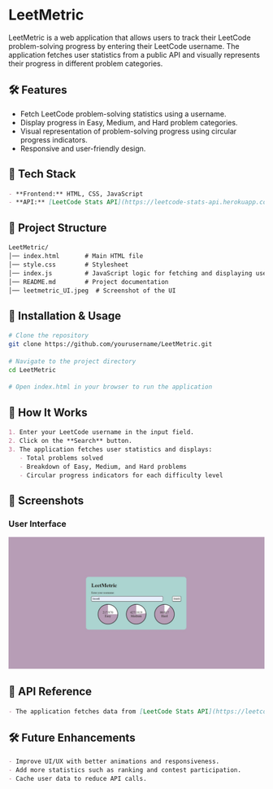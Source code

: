 # LeetMetric

LeetMetric is a web application that allows users to track their LeetCode problem-solving progress by entering their LeetCode username. The application fetches user statistics from a public API and visually represents their progress in different problem categories.

## 🛠 Features
- Fetch LeetCode problem-solving statistics using a username.
- Display progress in Easy, Medium, and Hard problem categories.
- Visual representation of problem-solving progress using circular progress indicators.
- Responsive and user-friendly design.

## 🚀 Tech Stack
```md
- **Frontend:** HTML, CSS, JavaScript
- **API:** [LeetCode Stats API](https://leetcode-stats-api.herokuapp.com/)
```

## 📂 Project Structure
```md
LeetMetric/
│── index.html       # Main HTML file
│── style.css        # Stylesheet
│── index.js         # JavaScript logic for fetching and displaying user data
│── README.md        # Project documentation
│── leetmetric_UI.jpeg  # Screenshot of the UI
```

## 📌 Installation & Usage
```sh
# Clone the repository
git clone https://github.com/yourusername/LeetMetric.git

# Navigate to the project directory
cd LeetMetric

# Open index.html in your browser to run the application
```

## 🎯 How It Works
```md
1. Enter your LeetCode username in the input field.
2. Click on the **Search** button.
3. The application fetches user statistics and displays:
   - Total problems solved
   - Breakdown of Easy, Medium, and Hard problems
   - Circular progress indicators for each difficulty level
```

## 📸 Screenshots
### User Interface
![LeetMetric UI](leetmetric_UI.jpeg)

## 🔗 API Reference
```md
- The application fetches data from [LeetCode Stats API](https://leetcode-stats-api.herokuapp.com/).
```

## 🛠 Future Enhancements
```md
- Improve UI/UX with better animations and responsiveness.
- Add more statistics such as ranking and contest participation.
- Cache user data to reduce API calls.
```

